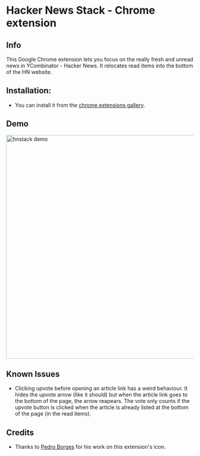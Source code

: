 # Hacker News Stack - Chrome extension

## Info
This Google Chrome extension lets you focus on the really fresh and unread news in YCombinator - Hacker News. It relocates read items into the bottom of the HN website.

## Installation:

- You can install it from the [chrome extensions gallery](https://chrome.google.com/webstore/detail/jcdfcpjmfpbnimkdackbcmdgdpoeklio).

## Demo

<img src="http://g.recordit.co/vch5J446Nc.gif" alt="hnstack demo" width="600px">

## Known Issues
- Clicking upvote before opening an article link has a weird behaviour. It hides the upvote arrow (like it should) but when the article link goes to the bottom of the page, the arrow reapears. The vote only counts if the upvote button is clicked when the article is already listed at the bottom of the page (in the read items).

## Credits
- Thanks to [Pedro Borges](http://pedroborgesdesign.com) for his work on this extension's icon.
